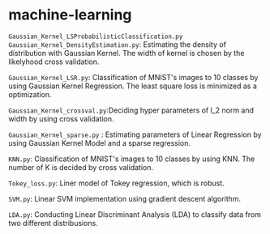 # machine-learning
``Gaussian_Kernel_LSProbabilisticClassification.py``
``Gaussian_Kernel_DensityEstimation.py``: Estimating the density of distribution with Gaussian Kernel. The width of kernel is chosen by the likelyhood cross validation. 

``Gaussian_Kernel_LSR.py``: Classification of MNIST's images to 10 classes by using Gaussian Kernel Regression. The least square loss is minimized as a optimization.  

``Gaussian_Kernel_crossval.py``:Deciding hyper parameters of l_2 norm and width by using cross validation. 

``Gaussian_Kernel_sparse.py`` : Estimating parameters of Linear Regression by using Gaussian Kernel Model and a sparse regression.

``KNN.py``: Classification of MNIST's images to 10 classes by using KNN. The number of K is decided by cross validation. 

``Tokey_loss.py``: Liner model of Tokey regression, which is robust.   

``SVM.py``: Linear SVM implementation using gradient descent algorithm.

``LDA.py``: Conducting Linear Discriminant Analysis (LDA) to classify data from two different distribusions.




